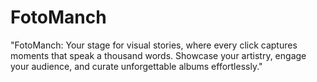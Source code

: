 # FotoManch
"FotoManch: Your stage for visual stories, where every click captures moments that speak a thousand words. Showcase your artistry, engage your audience, and curate unforgettable albums effortlessly."
